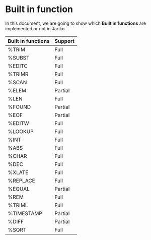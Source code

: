 # Built in function

In this document, we are going to show which **Built in functions** are implemented or not in Jariko.

| Built in functions| Support |
| ------ | ------ |
| %TRIM | Full |
| %SUBST | Full |
| %EDITC | Full |
| %TRIMR | Full |
| %SCAN | Full |
| %ELEM | Partial |
| %LEN | Full |
| %FOUND | Partial |
| %EOF | Partial |
| %EDITW | Full |
| %LOOKUP | Full |
| %INT | Full |
| %ABS | Full |
| %CHAR | Full |
| %DEC | Full |
| %XLATE | Full |
| %REPLACE | Full |
| %EQUAL | Partial |
| %REM | Full |
| %TRIML | Full |
| %TIMESTAMP | Partial |
| %DIFF | Partial |
| %SQRT | Full |
